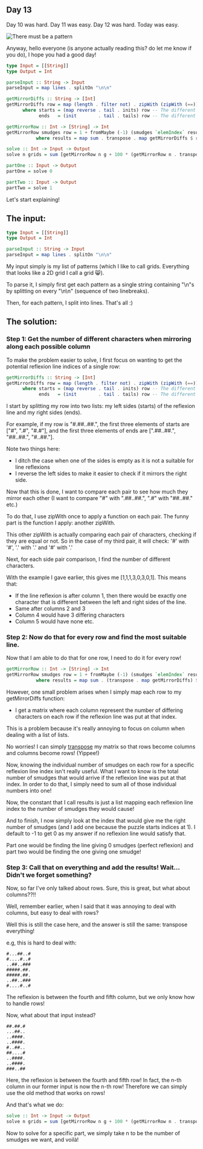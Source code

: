 ## Day 13

Day 10 was hard. Day 11 was easy. Day 12 was hard. Today was easy.

![There must be a pattern](https://i.kym-cdn.com/entries/icons/facebook/000/037/612/Untitled-1.jpg)

Anyway, hello everyone (is anyone actually reading this? do let me know if you do), I hope you had a good day!

```hs
type Input = [[String]]
type Output = Int

parseInput :: String -> Input
parseInput = map lines . splitOn "\n\n"

getMirrorDiffs :: String -> [Int]
getMirrorDiffs row = map (length . filter not) . zipWith (zipWith (==)) starts $ ends -- For each (left, right) pair, find the characters that differ and count the number of different characters
      where starts = (map reverse . tail . inits) row -- The different left  parts, mirrored
            ends   = (init        . tail . tails) row -- The different right parts

getMirrorRow :: Int -> [String] -> Int
getMirrorRow smudges row = 1 + fromMaybe (-1) (smudges `elemIndex` results) -- Find the row number that has the right number of smudges
           where results = map sum . transpose . map getMirrorDiffs $ row -- Number of smudges for each vertical line row number

solve :: Int -> Input -> Output
solve n grids = sum [getMirrorRow n g + 100 * (getMirrorRow n . transpose $ g) | g <- grids]

partOne :: Input -> Output
partOne = solve 0

partTwo :: Input -> Output
partTwo = solve 1
```

Let's start explaining!

## The input:

```hs
type Input = [[String]]
type Output = Int

parseInput :: String -> Input
parseInput = map lines . splitOn "\n\n"
```

My input simply is my list of patterns (which I like to call grids. Everything that looks like a 2D grid I call a grid 😸).

To parse it, I simply first get each pattern as a single string containing "\n"s by splitting on every "\n\n" (sequence of two linebreaks).

Then, for each pattern, I split into lines. That's all :)

## The solution:

### Step 1: Get the number of different characters when mirroring along each possible column

To make the problem easier to solve, I first focus on wanting to get the potential reflexion line indices of a single row:

```hs
getMirrorDiffs :: String -> [Int]
getMirrorDiffs row = map (length . filter not) . zipWith (zipWith (==)) starts $ ends -- For each (left, right) pair, find the characters that differ and count the number of different characters
      where starts = (map reverse . tail . inits) row -- The different left  parts, mirrored
            ends   = (init        . tail . tails) row -- The different right parts
```

I start by splitting my row into two lists: my left sides (starts) of the reflexion line and my right sides (ends).

For example, if my row is "#.##..##.", the first three elements of starts are ["#", ".#", "#.#"], and the first three elements of ends are [".##..##.", "##..##.", "#..##."].

Note two things here:
 - I ditch the case when one of the sides is empty as it is not a suitable for line reflexions
 - I reverse the left sides to make it easier to check if it mirrors the right side.

Now that this is done, I want to compare each pair to see how much they mirror each other (I want to compare "#" with ".##..##.",  ".#" with "##..##." etc.)

To do that, I use zipWith once to apply a function on each pair. The funny part is the function I apply: another zipWith.

This other zipWith is actually comparing each pair of characters, checking if they are equal or not. So in the case of my third pair, it will check: '#' with '#', '.' with '.' and '#' with '.'

Next, for each side pair comparison, I find the number of different characters.

With the example I gave earlier, this gives me [1,1,1,3,0,3,0,1]. This means that:
 - If the line reflexion is after column 1, then there would be exactly one character that is different between the left and right sides of the line.
 - Same after columns 2 and 3
 - Column 4 would have 3 differing characters
 - Column 5 would have none
 etc.

### Step 2: Now do that for every row and find the most suitable line.

Now that I am able to do that for one row, I need to do it for every row!

```hs
getMirrorRow :: Int -> [String] -> Int
getMirrorRow smudges row = 1 + fromMaybe (-1) (smudges `elemIndex` results) -- Find the row number that has the right number of smudges
           where results = map sum . (transpose . map getMirrorDiffs) $ row -- Number of smudges for each vertical line row number
```

However, one small problem arises when I simply map each row to my getMirrorDiffs function:
 - I get a matrix where each column represent the number of differing characters on each row if the reflexion line was put at that index.

This is a problem because it's really annoying to focus on column when dealing with a list of lists.

No worries! I can simply [transpose](https://en.wikipedia.org/wiki/Transpose) my matrix so that rows become columns and columns become rows! (Yippee!)

Now, knowing the individual number of smudges on each row for a specific reflexion line index isn't really useful. What I want to know is the total number of smudges that would arrive if the reflexion line was put at that index. In order to do that, I simply need to sum all of those individual numbers into one!

Now, the constant that I call results is just a list mapping each reflexion line index to the number of smudges they would cause!

And to finish, I now simply look at the index that would give me the right number of smudges (and I add one because the puzzle starts indices at 1). I default to -1 to get 0 as my answer if no reflexion line would satisfy that.

Part one would be finding the line giving 0 smudges (perfect reflexion) and part two would be finding the one giving one smudge!

### Step 3: Call that on everything and add the results! Wait... Didn't we forget something?

Now, so far I've only talked about rows. Sure, this is great, but what about columns??!!

Well, remember earlier, when I said that it was annoying to deal with columns, but easy to deal with rows?

Well this is still the case here, and the answer is still the same: transpose everything!

e.g, this is hard to deal with:
```
#...##..#
#....#..#
..##..###
#####.##.
#####.##.
..##..###
#....#..#
```

The reflexion is between the fourth and fifth column, but we only know how to handle rows!

Now, what about that input instead?
```
##.##.#
...##..
..####.
..####.
#..##..
##....#
..####.
..####.
###..##
```

Here, the reflexion is between the fourth and fifth row!
In fact, the n-th column in our former input is now the n-th row! Therefore we can simply use the old method that works on rows!

And that's what we do:

```hs
solve :: Int -> Input -> Output
solve n grids = sum [getMirrorRow n g + 100 * (getMirrorRow n . transpose $ g) | g <- grids]
```

Now to solve for a specific part, we simply take n to be the number of smudges we want, and voilà!
